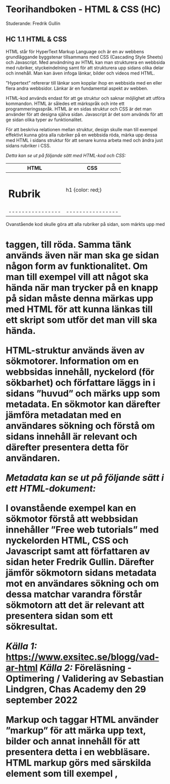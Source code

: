 # Teorihandboken - HTML & CSS (HC)
Studerande: Fredrik Gullin

## HC 1.1 HTML & CSS
HTML står för HyperText Markup Language och är en av webbens grundläggande byggstenar tillsammans med CSS (Cascading Style Sheets) och Javascript. Med användning av HTML kan man strukturera en webbsida med rubriker, styckeindelning samt för att strukturera upp sidans olika delar och innehåll. Man kan även infoga länkar, bilder och videos med HTML.

”Hypertext” refererar till länkar som kopplar ihop en webbsida med en eller flera andra webbsidor. Länkar är en fundamental aspekt av webben.

HTML-kod används endast för att ge struktur och saknar möjlighet att utföra kommandon. HTML är således ett märkspråk och inte ett programmeringsspråk. HTML är en sidas struktur och CSS är det man använder för att designa själva sidan. Javascript är det som används för att ge sidan olika typer av funktionalitet.

För att beskriva relationen mellan struktur, design skulle man till exempel effektivt kunna göra alla rubriker på en webbsida röda, märka upp dessa med HTML i sidans struktur för att senare kunna arbeta med och ändra just sidans rubriker i CSS.

_Detta kan se ut på följande sätt med HTML-kod och CSS:_


**HTML**        |**CSS**         |
----------------|----------------|
<h1>Rubrik</h1>	|h1 {color: red;}|
----------------|----------------|


Ovanstående kod skulle göra att alla rubriker på sidan, som märkts upp med <h1> taggen, till röda. Samma tänk används även när man ska ge sidan någon form av funktionalitet. Om man till exempel vill att något ska hända när man trycker på en knapp på sidan måste denna märkas upp med HTML för att kunna länkas till ett skript som utför det man vill ska hända.

HTML-struktur används även av sökmotorer. Information om en webbsidas innehåll, nyckelord (för sökbarhet) och författare läggs in i sidans ”huvud” och märks upp som metadata. En sökmotor kan därefter jämföra metadatan med en användares sökning och förstå om sidans innehåll är relevant och därefter presentera detta för användaren.

_Metadata kan se ut på följande sätt i ett HTML-dokument:_


<head>
	<meta charset=”UTF-8”>
	<meta name=”description” content=”Free web tutorials”>
	<meta name=”keywords” content=”HTML, CSS, Javascript”>
	<meta name=”author” content=”Fredrik Gullin”>
	<meta name=”viewport” content=”width=device-width, initial-scale=1.0”>
</head>


I ovanstående exempel kan en sökmotor förstå att webbsidan innehåller ”Free web tutorials” med nyckelorden HTML, CSS och Javascript samt att författaren av sidan heter Fredrik Gullin. Därefter jämför sökmotorn sidans metadata mot en användares sökning och om dessa matchar varandra förstår sökmotorn att det är relevant att presentera sidan som ett sökresultat.

_Källa 1:_ https://www.exsitec.se/blogg/vad-ar-html
_Källa 2:_ Föreläsning - Optimering / Validering av Sebastian Lindgren, Chas Academy den 29 september 2022

**Markup och taggar**
HTML använder ”markup” för att märka upp text, bilder och annat innehåll för att presentera detta i en webbläsare. HTML markup görs med särskilda element som till exempel <head>, <title>, <body>, <header>, <footer>, <article>, <section>, <p>, och <div> med flera.

Ett HTML-element urskiljer sig från övrig text i ett dokument genom att använda taggar, ”<” och ”>”. Ett element kan anges med både små och stora bokstäver eller till och med en blandning av dessa. Det är dock rekommenderat att använda små bokstäver.

_Källa 3:_ https://developer.mozilla.org/en-US/docs/Web/HTML


**CSS**
Cascading Style Sheets (CSS) är ett stylesheet språk som används för att designa och presentera informationen i ett HTML dokument. Med CSS kan man designa hur olika element ska visas på en skärm, på papper, i tal eller andra typer av media. CSS kan även användas med XML.

När det gäller webbutveckling används CSS för att lägga till styling och layout till en webbsida. Man kan till exempel ändra font, färg och storlek på textelement som vi gick igenom i föregående avsnitt. Man kan också hantera avstånd mellan olika delar av sidans innehåll och dela upp innehållet i olika kolumner eller lägga till animationer.

CSS är ett av webbens huvudsakliga språk och är en standard för webbläsare i enlighet med [W3C specifications](https://www.w3.org/Style/CSS/#specs). 

_Källa 4:_ https://developer.mozilla.org/en-US/docs/Web/CSS


**Inline CSS**
För att kunna använda CSS krävs en grundläggande förståelse för HTML och hur CSS används med ett HTML-dokuments underliggande struktur. För att applicera en viss design behöver CSS-koden peka på det HTML-element man vill korrigera.

_Detta kan se ut på följande sätt:_


<p>Jag är en vanlig paragraf!</p>

Man kan ändra färg på paragrafen genom att lägga in CSS-kod direkt i HTML-elementets start-tagg och på så vis göra  texten blå.

<p style=”color:blue”>Jag är en vanlig paragraf!</p>


Här använder vi attributet ”style” med ”color:blue” för att ändra paragrafens färg. På samma sätt kan man till exempel ändra textstorlek genom att byta ut ”color:blue” mot ”font-size:20px”. Textstorleken i paragrafen skulle i detta fall ändras till 20 pixlar. Samma mönster och struktur (”sak-att-ändra: ändringsvärde”) följs oavsett vad man vill ändra. Detta sätt att använda CSS kallas ”Inline CSS”.

Att använda Inline CSS kommer dock göra HTML-koden stökig och svår att underhålla och därför rekommenderas andra tillvägagångssätt.


**Internal CSS**
Ett annat alternativ är att använda ”Internal CSS” genom att, i HTML-dokumentet, använda style-taggen. Mellan <style> och </style> kan man lägga till CSS-kod.

_För att ändra paragraftexten till blå med Internal CSS kan man göra så här:_


<p>Jag är en vanlig paragraf!”</p>

<style>
	p {
		color: blue;
	}
</style>


**External CSS**
Man kan använda External CSS genom skapa en separat CSS-fil som man hänvisar till från HTML-dokumentet.

_Detta görs genom att länka till CSS-filen i sidans huvud och kan se ut på följande sätt i HTML:_


<head>
	<link rel=”stylesheet” href=”style.css”>
</head>


På detta sättet förstår webbläsaren att den ska applicera de CSS-regler som finns i CSS-filen på HTML-dokumentet som ska visas.

_För att göra paragraftexten blå med External CSS kan man gå tillväga på följande sätt:_


HTML							 |CSS
---------------------------------|----------------|
<p>Jag är en vanlig paragraf!</p>|p {color: blue;}|
---------------------------------|----------------|

_Detta skapar dock en regel som ändrar dock färgen på alla ”p-element” i hela HTML-dokumentet._


**Class**
Om man vill ändra textfärg i en specifik paragraf kan man använda sig av en klass i HTML-dokumentet för just det element du vill ändra.

_En klass i HTML skapas så här:_


<p class=”blue”>Jag är en vanlig paragraf!</p>


_Nu har vi skapat en klass som heter ”blue”. Klassen pekas ut i CSS-koden genom att skriva punkt följt av klassens namn och ser ut så här:_


.blue {color: blue;}


På det här sättet har vi endast ändrat färg på den paragraf som hör till klassen ”blue”. Detta kan göras både i Internal- och External CSS. En klass kan användas för att tilldela en mängd olika egenskaper till olika element i HTML-dokumentet.

Detta var en kort beskrivning av HTML och CSS. För att läsa mer om detta besök [MDN](https://developer.mozilla.org/en-US/).

_Källa 5:_ https://www.exsitec.se/blogg/vad-ar-css

## HC 1.2 Responsiv design
Innan konceptet för responsiv design var webbsidor byggda för att passa en specifik skärmstorlek. Om användaren hade en större eller mindre skärm än vad designen avsåg kunde detta leda till en rad oönskade resultat, som till exempel att användaren var tvungen att scrolla sig igenom sidan på ett onaturligt sätt för att ta del av innehållet, eller överdrivet långa textremsor. Med tiden utvecklades ett större antal skärmar med olika storlekar och med det utvecklades även konceptet för responsiv design.

Responsiv design är en metod som gör webbsidor responsiva så de fungerar på olika skärmstorlekar. Detta innebär att sidans layout förändras och anpassas efter användarens skärmstorlek, bredd och upplösning med mera. Detta koncept förändrade sättet vi utvecklar hemsidor med anpassningar för ett internet med en mängd olika enheter.

Innan responsiv design existerade i sin nuvarande form har utvecklare försökt lösa problem med huruvida webbsidor kan anpassas till olika skärmstorlekar på olika sätt. HTML är generellt responsivt och texten på en webbsida kommer anpassas efter en enhets skärmstorlek. Detta kallas ”liquid layout”. Problemet med denna layout är att webbsidan skulle se ihoptryckt ut på en mindre skärm eller att textraderna skulle bli väldigt långa och därav svårlästa.

För att komma runt detta problem försökte utvecklare ett nytt tillvägagångssätt genom att ge sidans element en bestämd pixelbredd. Detta kallas ”fixed width layout”. Problemet med detta tillvägagångssätt är att användaren behöver scrolla horisontellt för att se hela innehållet när skärmbredden är mindre än själva websidan, samt att det uppstår flera tomrum på sidan när man använder en större skärm.

När det mobila internet blev en verklighet i samband med att mobiltelefonin utvecklades brukade företag bygga två webbsidor, en anpassad för datorer och en anpassad för mobiltelefoner. Sidorna som var anpassade för mobiltelefoner var dock ofta väldigt ofta en nedbantad version av hemsidan, vilket ledde till frustration över att mobilanvändare inte hade tillgång till all information som fanns på företagets datoranpassade hemsida. Detta innebar även att man behövde uppdatera och underhålla två sidor istället för en.

Termen ”responsiv design” etablerades av Ethan Marcotte under 2010 och beskrev ett tillvägagångssätt som kombinerade 3 olika tekniker. Ethan förespråkade användningen av fluid grids, fluid images och media queries för att komma runt problemen med responsivitet.

Media queries
Användandet av media queries var en av nyckelfaktorerna till att responsiv design blev en vedertagen standard när det kommer till webbutveckling.

En media query fungerar på följande sätt:

Utvecklaren anger ett villkor som till exempel minimum bredd för en skärm. Om villkoret är uppfyllt ska ett antal CSS regler tillämpas. Reglerna anges direkt i själva media queryn.

**Till exempel:**

@media screen and (min-width: 800px){
	.container {
		margin: 1em 2em;
	}
}

I detta exempel är villkoret att minimum bredden för en skärm ska vara 800 pixlar ska vara uppfyllt för att CSS reglerna för klassen container ska vara: margin: _1em 2em_.

Om skärmbredden är mindre än 800 pixlar så är villkoret ej uppfyllt och därmed gäller de ursprungliga reglerna för klassen container.

Media queries läggs till i slutet av CSS koden. Detta då koden läses uppifrån och ner. Om en media query skrivs mitt i koden kan den bli åsidosatt av senare regler i dokumentet och därför inte fungera. Man kan ha flera media queries för att lägga till flera brytpunkter för att anpassa webbsidan olika regler för flera olika skärmstorlekar.

Responsiviteten i webbsidor bygger inte enbart på brytpunkter och media queries, de använder även på responsiva designmetoder som till exempel multiple-column layout, flexbox och grid.

En grid är generellt responsiv för att underlätta då man redan gjort antagandet att utvecklare vill använda responsiva metoder när de skapar webbsidor.

Multiple-column layout är den äldsta av dessa metoder. Utvecklaren anger ett antal kolumner (column-count) som innehållet på sidan ska delas upp i. Webbläsaren kommer därefter räkna ut storleken på dessa i förhållande till användarens skärm.

I en flexbox kommer flex-föremål initialt krympa och distribuera utrymme mellan varandra enligt det utrymme som finns tillgängligt i själva flex-boxen. Man kan styra hur föremålen beter sig i flex-boxen när de får mer, eller mindre, utrymme runt omkring sig genom att ändra värden för flex-grow och flex-shrink.

Utöver dessa metoder kan man även använda responsiva enheter som procent (%), em, rem, vh och vw för att göra olika element (boxar, text och bilder) responsiva.

_Källa:_ https://developer.mozilla.org/en-US/docs/Learn/CSS/CSS_layout/Responsive_Design

## HC 1.3 Tillgänglighet inom webb
Tillgänglighet inom webbutveckling syftar till att tillgängliggöra till exempel en webbsida, en applikation eller ett system för personer med olika grad av funktionsnedsättning. Detta är en viktig del av utformning av en webbsida och bör beaktas under hela utvecklingsprocessen.

Tillgänglighetsanpassade webbsidor presenterar information genom flera sensoriska kanaler, så som ljud och syn, och de möjliggör  ytterligare sätt för webbplatsnavigering och interaktivitet utöver det typiska ”peka och klicka” gränssnittet, som tangentbordsbaserad kontroll och röstbaserad navigering. Kombinationen av ett multisensoriskt tillvägagångssätt med mångsidig interaktivitet tillåter personer med funktionsnedsättning att ta del av samma information som icke-funktionsnedsatta användare.

Genom att göra din webbsida tillgänglighetsanpassad ser du till att alla dina potentiella besökare, inklusive personer med funktionsnedsättning, har en anständig användarupplevelse och har tillgång till all information som presenteras på sidan. Detta förbättrar även webbsidans användbarhet för alla användare.

**När man skapar digitalt innehåll som till exempel webbsidor bör man överväga följande riktlinjer:**

    * Förlita dig inte enbart på kontrast och färger som det enda sättet att navigera sidan
    * Bilder bör ha en ”alt text” i HTML-koden som beskriver vad bilden föreställer
    * Funktionalitet bör vara tillgänglig genom både mus och tangentbord och även vara ”taggad” för att fungera med röstbaserade styrsystem
    * Inkludera text för ljudet på podcasts eller videor
    * Webbsidan bör ha en funktion för att hoppa över avsnitt
    * Webbsidan ska uppfylla riktlinjerna i WCAG 2.1 nivå AA
    * Övervägg att testa din webbsidas tillgänglighet med ett verktyg

WCAG står för ”Web Content Accessability Guidelines” och är en internationellt etablerad och rekommenderad standard för tillgänglighetsanpassning inom webbutveckling. Standarden är framtagen av World Wide Web Consortium (W3C) och sammanställer kunskaper från ett stort antal användare och experter.

Den 23 september 2018 trädde Webbtillgänglighetsdirektivet i kraft i Sverige och alla EU-länder. Lagen omfattar hela den offentliga sektorn samt statliga och kommunala bolag som uppfyller vissa krav. Lagen innebär att webbplatser, extranät, intranät, dokument och appar ska uppfylla kraven på tillgänglighet i EN301549.

_Källor:_

https://www.usability.gov/what-and-why/accessibility.html
https://webbriktlinjer.se/lagkrav/folj-standarder-tillganglighet/
https://www.funka.com/design-for-alla/lagar-och-regler/

## HC 1.4 Aktuella webbstandarder (gällande och kommande standarder)
Webbstandarder kan ses som gängse rekommendationer från World Wide Web Consortium (W3C) med andra standardiseringsorgan och beskriver hur webbaserat innehåll ska skapas, presenteras och tolkas. Standarder för detta har funnits sedan webben började utvecklas men har under senare år blivit ett vedertaget begrepp och uppnått ett brett stöd i de större webbläsarna.

Genom att följa en webbstandard när man utvecklar en webbplats så kan man vara mer säker på att koden även kommer fungera i kommande webbläsare. Standarden avser även att underlätta för användare som är beroende av olika verktyg så som skärmläsarprogram och punktskriftshjälpmedel.

Utöver detta finns ett flertal fördelar med att följa rekommenderade webbstandarder när man utvecklar en webbplats. Man kan exempelvis minska kostnader för utveckling och förvaltning av webbplatsen då det går snabbare att sätta sig in i hur en webbplats är uppbyggd och fungerar om den följer riktlinjerna i allmänt vedertagna standarder, speciellt om det är ett större projekt med ett flertal utvecklare i ett team. Genom att till exempel separera webbplatsens innehåll och presentationen av innehållet blir ändring av utseendet av webbplatsen enklare. Sidans svars- och laddningstiden blir snabbare då filstorleken enligt standard för optimering minskar.

HTML5 blev, efter flera års arbete, en ”W3C recommendation” i oktober 2014. Det innebär att specifikationen är en färdig webbstandard. HTML5 är den gällande standarden som utvecklas kontinuerligt och stöds redan av alla moderna webbläsare och är även bakåtkompatibel med äldre versioner.

När man utvecklar en webbplats bör man även anpassa sidan till tidigare versioner, men till en viss gräns. I första hand testar man sidan mot de senaste versionerna av webbläsare. Detta då webbläsare utvecklas snabbt och de flesta uppdateras automatiskt. Tillverkarna blir dock allt bättre på att följa standarder men överväg att se till att sidorna även fungerar på lite äldre versioner.

Utvecklare har ingen skyldighet att anpassa webbplatsen efter webbläsare som grovt avviker från standarden, som till exempel flera år gamla webbläsare.

**Rekommenderad standard**
    * Använd HTML5. HTML version 5 är den senaste versionen och har bra stöd i de flesta verktyg.
    * Använd inte XHTML om det inte finns synnerliga skäl till detta.

För att kontrollera om sidan i fråga följer den standard man valt för uppmärkningskoden kan man använda W3C:s valideringsverktyg (http://validator.w3.org).

**Kommande standarder**
HTML5 blev som sagt en standard i oktober 2014 och har sedan dess utvecklats kontinuerligt av ”the whatWG community” som också har bekräftat att HTML6 är på väg. Detta är dock en process som kommer ske över tid och allt släpps inte på en gång.

**Man antar att HTML6 kommer innehålla följande funktioner:**

    * Express tags – Taggar som är mer semantiskt korrekta som <logo> för logga, <sidebar> för en sidebar med mera, istället för att använda <div class=””>.
    * Native Modals Support - <dialog> elementet är på väg med HTML6. Kan jämföras med JavaScript-drivna modala fönster.
    * Freedom to Resize Image – Möjligvis en ny tag <srcset> vilket i teorin skulle möjliggöra för browsers att välja mellan flera bilder för bästa resultat på olika skärmar / webbläsare.
    * HTML6 Dedicated Libraries – Introducerar bibliotek som sparas i cach-minnet vilket förbättrar upplevelsen för både utvecklare och användare.
    * Annotation for images and videos – Möjliggör tolkning av bilder och videos.
    * Authentication enhancement – Användning av ”embedded keys” istället för cookies etc.
    * Customized Menus in HTML6 – En meny tag som kan hantera interaktivitet på ett bättre sätt än listor.
    * HTML6 Integrated Camera – Bättre stöd för användning av kameran på exempelvis en mobiltelefon.
    * Good Microformats – Standarder som är kapabla att definiera generell data för att förbättra sökbarheten.

Enligt whatWGs blogg är detta vad som framgår av användarnas önskemål. Vad som slutligen kommer finnas med i HTML6 återstår att se.

_Källor:_
https://www.happiness.se/artiklar/vad-ar-webbstandarder
https://webbriktlinjer.se/riktlinjer/81-utveckla-webbplatsen-enligt-en-standard-snarare-an-for-en-webblasare/
https://www.positronx.io/html6-is-coming-here-is-a-sneak-peek/
## HC 1.5 CSS Pre-processorer (ex SASS/LESS)
Beskriv rubriken nedan här

## HC 1.6 Optimering och validering av HTML & CSS
Beskriv rubriken nedan här
